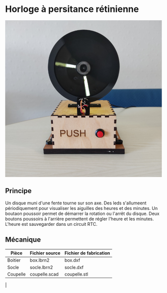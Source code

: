 # Horloge à persitance rétinienne
![alt text](simplepovclocksmall.png)

## Principe
Un disque muni d'une fente tourne sur son axe. Des leds s'allumeent périodiquement pour visualiser les aiguilles des heures et des minutes. Un boutaon poussoir permet de démarrer la rotation ou l'arrêt du disque. Deux boutons poussoirs à l'arrière permettent de régler l'heure et les minutes. L'heure est sauvegarder dans un circuit RTC.

##  Mécanique

|Pièce | Fichier source | Fichier de fabrication |
| ---- | -------------- | ---------------------- |
| Boitier | box.lbrn2  | box.dxf                 |
| Socle | socle.lbrn2  | socle.dxf |
 | Coupelle | coupelle.scad | coupelle.stl |
 |
